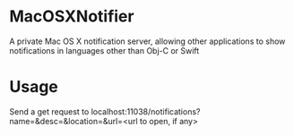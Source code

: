 # MacOSXNotifier
A private Mac OS X notification server, allowing other applications to show notifications in languages other than Obj-C or Swift

# Usage
Send a get request to localhost:11038/notifications?name=<notification name>&desc=<notification desc>&location=<Location of notification>&url=<url to open, if any>

